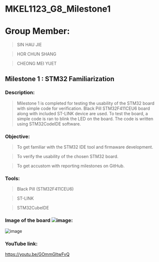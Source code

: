 # MKEL1123_G8_Milestone1
# Group Member:
> SIN HAU JIE 
 
> HOR CHUN SHANG

> CHEONG MEI YUET 

## Milestone 1 : STM32 Familiarization 

### Description:
> Milestone 1 is completed for testing the usability of the STM32 board with simple code for verification. Black Pill STM32F411CEU6 board along with included ST-LINK device are used. To test the board, a simple code is ran to blink the LED on the board. The code is written using STM32CodeIDE software.  

### Objective:

> To get familiar with the STM32 IDE tool and firmaware development.

> To verify the usability of the chosen STM32 board.

> To get accustom with reporting milestones on GitHub.

### Tools:

> Black Pill (STM32F411CEU6) 

> ST-LINK

> STM32CubeIDE 

### Image of the board ![image](https://user-images.githubusercontent.com/45865379/168462265-e41123a3-f526-4c67-81fc-4247a409d6fb.png):
![image](https://user-images.githubusercontent.com/45865379/168460083-41721760-5304-4927-95de-9f458c13acdd.png)

### YouTube link: 
https://youtu.be/GOmmGItwFvQ
